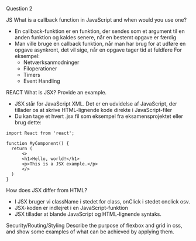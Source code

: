 Question 2

JS
What is a callback function in JavaScript and when would you use one?

* En callback-funktion er en funktion, der sendes som et argument til en anden funktion og kaldes senere, når en bestemt opgave er færdig
* Man ville bruge en callback funktion, når man har brug for at udføre en opgave asynkront, det vil sige, når en opgave tager tid at fuldføre 
For eksempel:
  * Netværksanmodninger
  * Filoperationer
  * Timers
  * Event Handling

REACT
What is JSX? Provide an example.
    
* JSX står for JavaScript XML. Det er en udvidelse af JavaScript, der tillader os at skrive HTML-lignende kode direkte i JavaScript-filer
* Du kan tage et hvert .jsx fil som eksempel fra eksamensprojektet eller brug dette:

```
import React from 'react';

function MyComponent() {
  return (
      <>
      <h1>Hello, world!</h1>
      <p>This is a JSX example.</p>
      </>
  )
}
```

How does JSX differ from HTML?

* I JSX bruger vi className i stedet for class, onClick i stedet onclick osv.
* JSX-koden er indlejret i en JavaScript-funktion
* JSX tillader at blande JavaScript og HTML-lignende syntaks.

Security/Routing/Styling
Describe the purpose of flexbox and grid in css, and show some examples of what can be
achieved by applying them.

